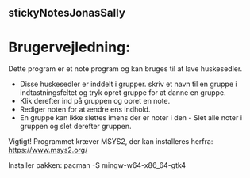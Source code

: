 ## stickyNotesJonasSally

# Brugervejledning:

Dette program er et note program og kan bruges til at lave huskesedler.
* Disse huskesedler er inddelt i grupper. skriv et navn til en gruppe i indtastningsfeltet og tryk opret gruppe for at danne en gruppe.
* Klik derefter ind på gruppen og opret en note.
* Rediger noten for at ændre ens indhold.
* En gruppe kan ikke slettes imens der er noter i den - Slet alle noter i gruppen og slet derefter gruppen.


Vigtigt!
Programmet kræver MSYS2, der kan installeres herfra:
https://www.msys2.org/


Installer pakken:
pacman -S mingw-w64-x86_64-gtk4
